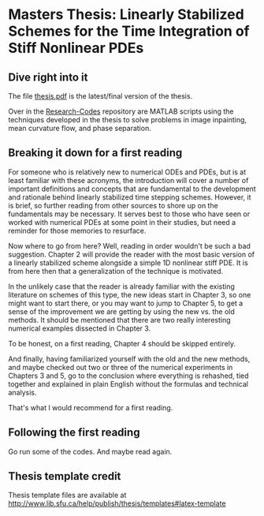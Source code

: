 # Masters Thesis: Linearly Stabilized Schemes for the Time Integration of Stiff Nonlinear PDEs

## Dive right into it
The file [thesis.pdf](./thesis.pdf) is the latest/final version of the thesis.

Over in the [Research-Codes](https://github.com/kevstter/Research-Codes) repository are MATLAB scripts using the techniques developed in the thesis to solve problems in image inpainting, mean curvature flow, and phase separation.

## Breaking it down for a first reading
For someone who is relatively new to numerical ODEs and PDEs, but is at least familiar with these acronyms, the introduction will cover a number of important definitions and concepts that are fundamental to the development and rationale behind linearly stabilized time stepping schemes. However, it is brief, so further reading from other sources to shore up on the fundamentals may be necessary. It serves best to those who have seen or worked with numerical PDEs at some point in their studies, but need a reminder for those memories to resurface.

Now where to go from here? Well, reading in order wouldn't be such a bad suggestion. Chapter 2 will provide the reader with the most basic version of a linearly stabilized scheme alongside a simple 1D nonlinear stiff PDE. It is from here then that a generalization of the technique is motivated.

In the unlikely case that the reader is already familiar with the existing literature on schemes of this type, the new ideas start in Chapter 3, so one might want to start there, or you may want to jump to Chapter 5, to get a sense of the improvement we are getting by using the new vs. the old methods. It should be mentioned that there are two really interesting numerical examples dissected in Chapter 3.

To be honest, on a first reading, Chapter 4 should be skipped entirely. 

And finally, having familiarized yourself with the old and the new methods, and maybe checked out two or three of the numerical experiments in Chapters 3 and 5, go to the conclusion where everything is rehashed, tied together and explained in plain English without the formulas and technical analysis.

That's what I would recommend for a first reading.

## Following the first reading
Go run some of the codes. And maybe read again. 

## Thesis template credit
Thesis template files are available at 
http://www.lib.sfu.ca/help/publish/thesis/templates#latex-template